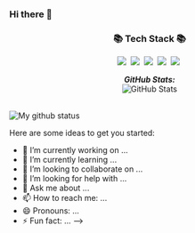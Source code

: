 ### Hi there 👋
<h3 align="center">📚 Tech Stack 📚</h3>
<p align="center">
  <img src="https://img.shields.io/badge/Java-007396?style=flat-square&logo=Java&logoColor=white"/></a>&nbsp
  <img src="https://img.shields.io/badge/Python-3766AB?style=flat-square&logo=Python&logoColor=white"/></a>&nbsp
  <img src="https://img.shields.io/badge/oracle-%23F00000?style=flat-square&logo=oracle&logoColor=white"/></a>&nbsp
  <img src="https://img.shields.io/badge/Android-3DDC84?style=flat-square&logo=Android&logoColor=white"/></a>&nbsp
  <img src="https://img.shields.io/badge/c++-00599C?style=flat-square&logo=c%2B%2B&logoColor=white"/></a>&nbsp
</p>


<!--
**sinheeseung/sinheeseung** is a ✨ _special_ ✨ repository because its `README.md` (this file) appears on your GitHub profile.

<div>
  <!-- <p align="center">
    <b><em>Now listening to:</em></b> <br/>
    <img src="https://spotify-github-profile.vercel.app/api/view?uid=sinheeseung&cover_image=true&theme=novatorem" alt="Now Listenting to" />
  </p> -->
  
  <p align="center">
  <b><em>GitHub Stats:</em></b> <br/>
    <img src="https://github-readme-streak-stats.herokuapp.com/?user=sinheeseung" alt="GitHub Stats" /> <br/> <br/>
  
</div>

![My github status](https://github-readme-stats.vercel.app/api?username=Kei-Seo&show_icons=true&include_all_commits=true)


Here are some ideas to get you started:

- 🔭 I’m currently working on ...
- 🌱 I’m currently learning ...
- 👯 I’m looking to collaborate on ...
- 🤔 I’m looking for help with ...
- 💬 Ask me about ...
- 📫 How to reach me: ...
- 😄 Pronouns: ...
- ⚡ Fun fact: ...
-->
